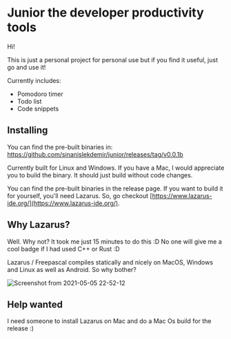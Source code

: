 # Junior the developer productivity tools

Hi!

This is just a personal project for personal use but if you find it useful, just go and use it!

Currently includes:

* Pomodoro timer
* Todo list
* Code snippets

## Installing

You can find the pre-built binaries in: https://github.com/sinanislekdemir/junior/releases/tag/v0.0.1b

Currently built for Linux and Windows. If you have a Mac, I would appreciate you to build the binary. It should just build without code changes.


You can find the pre-built binaries in the release page. If you want to build it for yourself, you'll need Lazarus. So, go checkout [https://www.lazarus-ide.org/](https://www.lazarus-ide.org/).

## Why Lazarus?

Well. Why not? It took me just 15 minutes to do this :D No one will give me a cool badge if I had used C++ or Rust :D 

Lazarus / Freepascal compiles statically and nicely on MacOS, Windows and Linux as well as Android. So why bother?

![Screenshot from 2021-05-05 22-52-12](https://user-images.githubusercontent.com/1842484/117200849-9fd39080-adf4-11eb-8b19-81d9f3f2fa2e.png)

## Help wanted

I need someone to install Lazarus on Mac and do a Mac Os build for the release :)
